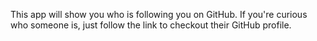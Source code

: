 This app will show you who is following you on GitHub. If you're curious who someone is, just follow the link to checkout their GitHub profile.
